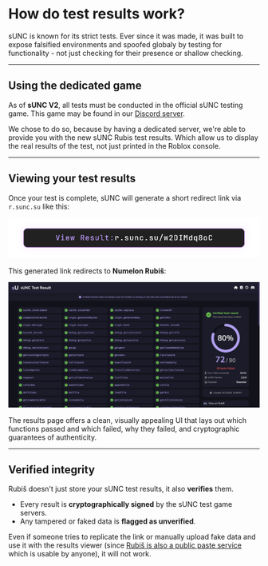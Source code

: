 # How do test results work?

sUNC is known for its strict tests. Ever since it was made, it was built to expose falsified environments and spoofed globaly by testing for functionality - not just checking for their presence or shallow checking.

---

## Using the dedicated game

As of **sUNC V2**, all tests must be conducted in the official sUNC testing game. This game may be found in our [Discord server](https://discord.gg/FNNfTUpFYv).

We chose to do so, because by having a dedicated server, we're able to provide you with the new sUNC Rubis test results. Which allow us to display the real results of the test, not just printed in the Roblox console.

---

## Viewing your test results

Once your test is complete, sUNC will generate a short redirect link via `r.sunc.su` like this:

![An `r.sunc.su` redirect link generated](./assets/test-results/r.sunc.su.png)

This generated link redirects to **Numelon Rubiš**:

![An sUNC Test Result being displayed with Numelon Rubiš](./assets/test-results/RubisTestResult.png)

The results page offers a clean, visually appealing UI that lays out which functions passed and which failed, why they failed, and cryptographic guarantees of authenticity.

---

## Verified integrity

Rubiš doesn't just store your sUNC test results, it also **verifies** them.

- Every result is **cryptographically signed** by the sUNC test game servers.
- Any tampered or faked data is **flagged as unverified**.

Even if someone tries to replicate the link or manually upload fake data and use it with the results viewer (since [Rubiš is also a public paste service](https://rubis.app) which is usable by anyone), it will not work.
